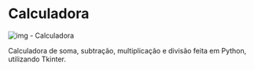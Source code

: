 <h1>Calculadora</h1>

![img - Calculadora](https://user-images.githubusercontent.com/98194579/163509477-07fc387a-7506-4d25-8dbc-e9932930e483.png)

<p>Calculadora de soma, subtração, multiplicação e divisão feita em Python, utilizando Tkinter.</p>
